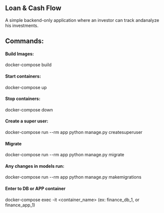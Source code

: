 ## Loan & Cash Flow
A simple backend-only application where an investor can track andanalyze his investments.
## Commands:
#### Build Images:
docker-compose build 
#### Start containers:
docker-compose up
#### Stop containers:
docker-compose down
#### Create a super user:
docker-compose run --rm app python manage.py createsuperuser
#### Migrate
docker-compose run --rm app python manage.py migrate
#### Any changes in models run:
docker-compose run --rm app python manage.py makemigrations
#### Enter to DB or APP container
docker-compose exec -it <container_name> (ex: finance_db_1, or finance_app_1)

